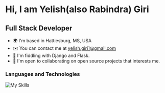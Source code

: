 Hi, I am Yelish(also Rabindra) Giri
=====================================================================================================================================


Full Stack Developer
-------------------

*   🌍  I'm based in Hattiesburg, MS, USA
*   ✉️  You can contact me at [yelish.giri1@gmail.com](mailto:yelish.giri1@gmail.com)
*   🧠  I'm fiddling with Django and Flask.
*   🤝  I'm open to collaborating on open source projects that interests me.

### Languages and Technologies
![My Skills](https://skillicons.dev/icons?i=javascript,python,cpp,typescript,tailwind,docker,kubernetes,django,html,css,aws,flask,sqlite,postgresql,pytorch,electron,react,astro,linux,vscode,git,prisma,express)
                    


